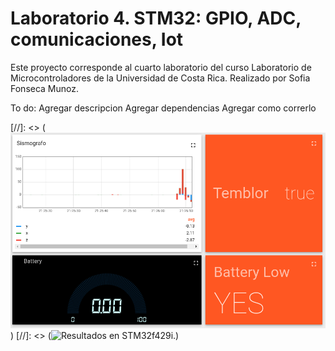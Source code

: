 # Laboratorio 4. STM32: GPIO, ADC, comunicaciones, Iot

Este proyecto corresponde al cuarto laboratorio del curso Laboratorio de Microcontroladores de la Universidad de Costa Rica. Realizado por Sofia Fonseca Munoz.

To do: Agregar descripcion
Agregar dependencias
Agregar como correrlo

[//]: <> (![Sismografo en ThingsBoard.](informe/images/TemblorTrue.png))
[//]: <> (![Resultados en STM32f429i.](informe/images/NoCeros.png))
